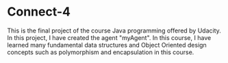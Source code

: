 # Connect-4

This is the final project of the course Java programming offered by Udacity.  In this project, I have created the agent "myAgent".
In this course, I have learned many fundamental data structures and Object Oriented design concepts such as polymorphism and encapsulation
in this course.
